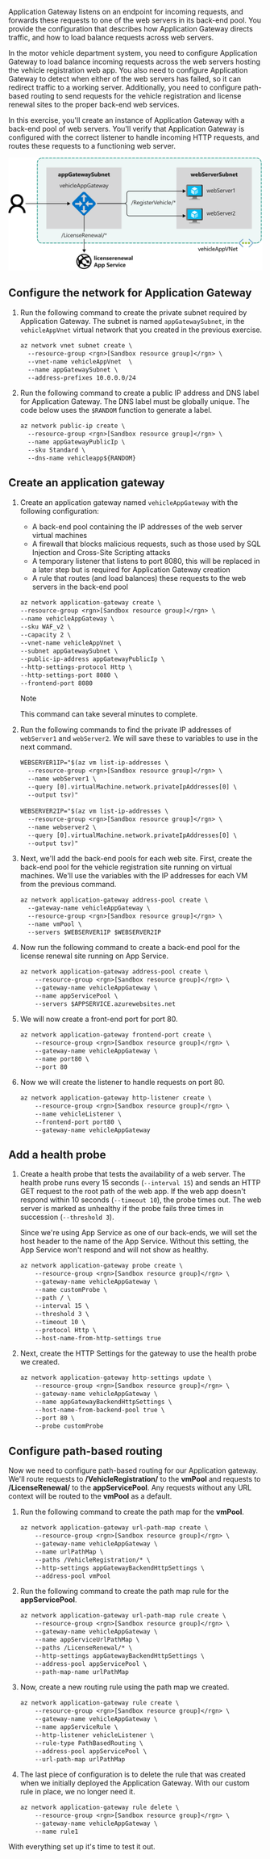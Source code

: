 Application Gateway listens on an endpoint for incoming requests, and forwards these requests to one of the web servers in its back-end pool. You provide the configuration that describes how Application Gateway directs traffic, and how to load balance requests across web servers.

In the motor vehicle department system, you need to configure Application Gateway to load balance incoming requests across the web servers hosting the vehicle registration web app. You also need to configure Application Gateway to detect when either of the web servers has failed, so it can redirect traffic to a working server. Additionally, you need to configure path-based routing to send requests for the vehicle registration and license renewal sites to the proper back-end web services.

In this exercise, you'll create an instance of Application Gateway with a back-end pool of web servers. You'll verify that Application Gateway is configured with the correct listener to handle incoming HTTP requests, and routes these requests to a functioning web server.

![Diagram showing the resources that will be deployed](../media/5-resources.svg)

## Configure the network for Application Gateway

1. Run the following command to create the private subnet required by Application Gateway. The subnet is named `appGatewaySubnet`, in the `vehicleAppVnet` virtual network that you created in the previous exercise.

    ```azurecli
    az network vnet subnet create \
      --resource-group <rgn>[Sandbox resource group]</rgn> \
      --vnet-name vehicleAppVnet  \
      --name appGatewaySubnet \
      --address-prefixes 10.0.0.0/24
    ```

1. Run the following command to create a public IP address and DNS label for Application Gateway. The DNS label must be globally unique. The code below uses the `$RANDOM` function to generate a label.

    ```azurecli
    az network public-ip create \
      --resource-group <rgn>[Sandbox resource group]</rgn> \
      --name appGatewayPublicIp \
      --sku Standard \
      --dns-name vehicleapp${RANDOM}
    ```

## Create an application gateway

1. Create an application gateway named `vehicleAppGateway` with the following configuration:

    - A back-end pool containing the IP addresses of the web server virtual machines
    - A firewall that blocks malicious requests, such as those used by SQL Injection and Cross-Site Scripting attacks
    - A temporary listener that listens to port 8080, this will be replaced in a later step but is required for Application Gateway creation
    - A rule that routes (and load balances) these requests to the web servers in the back-end pool

    ```azurecli
    az network application-gateway create \
    --resource-group <rgn>[Sandbox resource group]</rgn> \
    --name vehicleAppGateway \
    --sku WAF_v2 \
    --capacity 2 \
    --vnet-name vehicleAppVnet \
    --subnet appGatewaySubnet \
    --public-ip-address appGatewayPublicIp \
    --http-settings-protocol Http \
    --http-settings-port 8080 \
    --frontend-port 8080
    ```

    > [!NOTE]
    > This command can take several minutes to complete.

1. Run the following commands to find the private IP addresses of  `webServer1` and `webServer2`. We will save these to variables to use in the next command.

    ```azurecli
    WEBSERVER1IP="$(az vm list-ip-addresses \
      --resource-group <rgn>[Sandbox resource group]</rgn> \
      --name webServer1 \
      --query [0].virtualMachine.network.privateIpAddresses[0] \
      --output tsv)"

    WEBSERVER2IP="$(az vm list-ip-addresses \
      --resource-group <rgn>[Sandbox resource group]</rgn> \
      --name webserver2 \
      --query [0].virtualMachine.network.privateIpAddresses[0] \
      --output tsv)"
    ```

1. Next, we'll add the back-end pools for each web site. First, create the back-end pool for the vehicle registration site running on virtual machines. We'll use the variables with the IP addresses for each VM from the previous command.

    ```azurecli
    az network application-gateway address-pool create \
      --gateway-name vehicleAppGateway \
      --resource-group <rgn>[Sandbox resource group]</rgn> \
      --name vmPool \
      --servers $WEBSERVER1IP $WEBSERVER2IP
    ```

1. Now run the following command to create a back-end pool for the license renewal site running on App Service.

    ```azurecli
    az network application-gateway address-pool create \
        --resource-group <rgn>[Sandbox resource group]</rgn> \
        --gateway-name vehicleAppGateway \
        --name appServicePool \
        --servers $APPSERVICE.azurewebsites.net
    ```

1. We will now create a front-end port for port 80.

    ```azurecli
    az network application-gateway frontend-port create \
        --resource-group <rgn>[Sandbox resource group]</rgn> \
        --gateway-name vehicleAppGateway \
        --name port80 \
        --port 80
    ```

1. Now we will create the listener to handle requests on port 80.

    ```azurecli
    az network application-gateway http-listener create \
        --resource-group <rgn>[Sandbox resource group]</rgn> \
        --name vehicleListener \
        --frontend-port port80 \
        --gateway-name vehicleAppGateway
    ```

## Add a health probe

1. Create a health probe that tests the availability of a web server. The health probe runs every 15 seconds (`--interval 15`) and sends an HTTP GET request to the root path of the web app. If the web app doesn't respond within 10 seconds (`--timeout 10`), the probe times out. The web server is marked as unhealthy if the probe fails three times in succession (`--threshold 3`).

    Since we're using App Service as one of our back-ends, we will set the host header to the name of the App Service. Without this setting, the App Service won't respond and will not show as healthy.

    ```azurecli
    az network application-gateway probe create \
        --resource-group <rgn>[Sandbox resource group]</rgn> \
        --gateway-name vehicleAppGateway \
        --name customProbe \
        --path / \
        --interval 15 \
        --threshold 3 \
        --timeout 10 \
        --protocol Http \
        --host-name-from-http-settings true
    ```

1. Next, create the HTTP Settings for the gateway to use the health probe we created.

    ```azurecli
    az network application-gateway http-settings update \
        --resource-group <rgn>[Sandbox resource group]</rgn> \
        --gateway-name vehicleAppGateway \
        --name appGatewayBackendHttpSettings \
        --host-name-from-backend-pool true \
        --port 80 \
        --probe customProbe
    ```

## Configure path-based routing

Now we need to configure path-based routing for our Application gateway. We'll route requests to **/VehicleRegistration/** to the **vmPool** and requests to **/LicenseRenewal/** to the **appServicePool**. Any requests without any URL context will be routed to the **vmPool** as a default.

1. Run the following command to create the path map for the **vmPool**.

    ```azurecli
    az network application-gateway url-path-map create \
        --resource-group <rgn>[Sandbox resource group]</rgn> \
        --gateway-name vehicleAppGateway \
        --name urlPathMap \
        --paths /VehicleRegistration/* \
        --http-settings appGatewayBackendHttpSettings \
        --address-pool vmPool
    ```

1. Run the following command to create the path map rule for the **appServicePool**.

    ```azurecli
    az network application-gateway url-path-map rule create \
        --resource-group <rgn>[Sandbox resource group]</rgn> \
        --gateway-name vehicleAppGateway \
        --name appServiceUrlPathMap \
        --paths /LicenseRenewal/* \
        --http-settings appGatewayBackendHttpSettings \
        --address-pool appServicePool \
        --path-map-name urlPathMap
    ```

1. Now, create a new routing rule using the path map we created.

    ```azurecli
    az network application-gateway rule create \
        --resource-group <rgn>[Sandbox resource group]</rgn> \
        --gateway-name vehicleAppGateway \
        --name appServiceRule \
        --http-listener vehicleListener \
        --rule-type PathBasedRouting \
        --address-pool appServicePool \
        --url-path-map urlPathMap
    ```

1. The last piece of configuration is to delete the rule that was created when we initially deployed the Application Gateway. With our custom rule in place, we no longer need it.

    ```azurecli
    az network application-gateway rule delete \
        --resource-group <rgn>[Sandbox resource group]</rgn> \
        --gateway-name vehicleAppGateway \
        --name rule1
    ```

With everything set up it's time to test it out.
